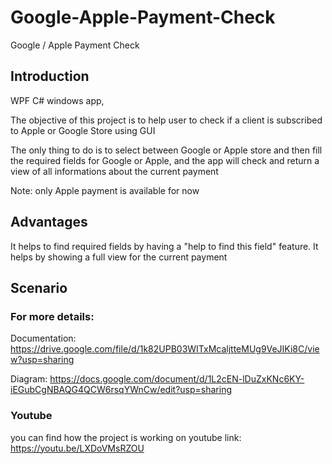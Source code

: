 # Google-Apple-Payment-Check
Google / Apple Payment Check 

## Introduction
WPF C# windows app,

The objective of this project is to help user to check if a client is subscribed to Apple or Google Store using GUI 

The only thing to do is to select between Google or Apple store and then fill the required fields for Google or Apple, and the app will check and return a view of all informations about the current payment

Note: only Apple payment is available for now

## Advantages
It helps to find required fields by having a "help to find this field" feature.
It helps by showing a full view for the current payment

## Scenario
### For more details:
Documentation: 
https://drive.google.com/file/d/1k82UPB03WITxMcaljtteMUg9VeJIKi8C/view?usp=sharing

Diagram: 
https://docs.google.com/document/d/1L2cEN-lDuZxKNc6KY-iEGubCgNBAQG4QCW6rsqYWnCw/edit?usp=sharing

### Youtube
you can find how the project is working on youtube link: 
https://youtu.be/LXDoVMsRZOU
